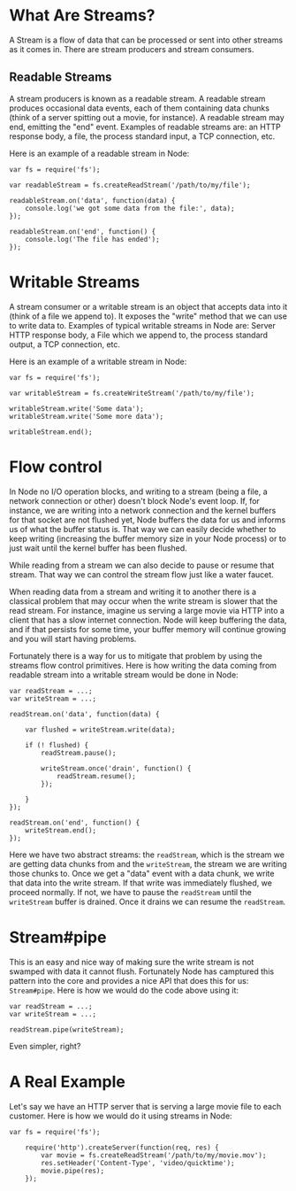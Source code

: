 # What Are Streams?

A Stream is a flow of data that can be processed or sent into other streams as it comes in. There are stream producers and stream consumers.

## Readable Streams

A stream producers is known as a readable stream. A readable stream produces occasional data events, each of them containing data chunks (think of a server spitting out a movie, for instance). A readable stream may end, emitting the "end" event. Examples of readable streams are: an HTTP response body, a file, the process standard input, a TCP connection, etc.

Here is an example of a readable stream in Node:

    var fs = require('fs');
    
    var readableStream = fs.createReadStream('/path/to/my/file');
    
    readableStream.on('data', function(data) {
    	console.log('we got some data from the file:', data);
    });

    readableStream.on('end', function() {
    	console.log('The file has ended');
    });

# Writable Streams

A stream consumer or a writable stream is an object that accepts data into it (think of a file we append to). It exposes the "write" method that we can use to write data to. Examples of typical writable streams in Node are: Server HTTP response body, a File which we append to, the process standard output, a TCP connection, etc.

Here is an example of a writable stream in Node:

    var fs = require('fs');

    var writableStream = fs.createWriteStream('/path/to/my/file');

    writableStream.write('Some data');
    writableStream.write('Some more data');

    writableStream.end();

# Flow control

In Node no I/O operation blocks, and writing to a stream (being a file, a network connection or other) doesn't block Node's event loop. If, for instance, we are writing into a network connection and the kernel buffers for that socket are not flushed yet, Node buffers the data for us and informs us of what the buffer status is. That way we can easily decide whether to keep writing (increasing the buffer memory size in your Node process) or to just wait until the kernel buffer has been flushed.

While reading from a stream we can also decide to pause or resume that stream. That way we can  control the stream flow just like a water faucet.

When reading data from a stream and writing it to another there is a classical problem that may occur when the write stream is slower that the read stream. For instance, imagine us serving a large movie via HTTP into a client that has a slow internet connection. Node will keep buffering the data, and if that persists for some time, your buffer memory will continue growing and you will start having problems.

Fortunately there is a way for us to mitigate that problem by using the streams flow control primitives. Here is how writing the data coming from readable stream into a writable stream would be done in Node:

    var readStream = ...;
    var writeStream = ...;

    readStream.on('data', function(data) {

    	var flushed = writeStream.write(data);

    	if (! flushed) {
    		readStream.pause();
    		
    		writeStream.once('drain', function() {
    			readStream.resume();
    		});

    	}
    });

    readStream.on('end', function() {
    	writeStream.end();
    });

Here we have two abstract streams: the `readStream`, which is the stream we are getting data chunks from and the `writeStream`, the stream we are writing those chunks to. Once we get a "data" event with a data chunk, we write that data into the write stream. If that write was immediately flushed, we proceed normally. If not, we have to pause the `readStream` until the `writeStream` buffer is drained. Once it drains we can resume the `readStream`.

# Stream#pipe

This is an easy and nice way of making sure the write stream is not swamped with data it cannot flush. Fortunately Node has camptured this pattern into the core and provides a nice API that does this for us: `Stream#pipe`. Here is how we would do the code above using it:

    var readStream = ...;
    var writeStream = ...;

    readStream.pipe(writeStream);

Even simpler, right?

# A Real Example

Let's say we have an HTTP server that is serving a large movie file to each customer. Here is how we would do it using streams in Node:


    var fs = require('fs');

		require('http').createServer(function(req, res) {
			var movie = fs.createReadStream('/path/to/my/movie.mov');
			res.setHeader('Content-Type', 'video/quicktime');
			movie.pipe(res);
		});